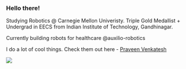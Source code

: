 ### Hello there!

Studying Robotics @ Carnegie Mellon Univeristy. Triple Gold Medallist + Undergrad in EECS from Indian Institute of Technology, Gandhinagar.

Currently building robots for healthcare @auxilio-robotics 

I do a lot of cool things. Check them out here - <a href="https://praveenvnktsh.github.io">Praveen Venkatesh</a>

![](https://komarev.com/ghpvc/?username=praveenVnktsh&color=brightgreen&style=flat)

